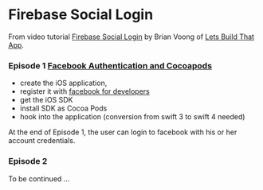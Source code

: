 #  Firebase Social Login

From video tutorial [Firebase Social Login](https://www.youtube.com/watch?v=iSszeW1aH6I) by Brian Voong of [Lets Build That App](https://www.letsbuildthatapp.com/course/YouTube).

### Episode 1 [Facebook Authentication and Cocoapods](https://www.youtube.com/watch?v=iSszeW1aH6I)

- create the iOS application,
- register it with [facebook for developers](https://developers.facebook.com/docs/ios/getting-started)
- get the iOS SDK
- install SDK as Cocoa Pods
- hook into the application (conversion from swift 3 to swift 4 needed)

At the end of Episode 1, the user can login to facebook with his or her account credentials.

### Episode 2

To be continued ...
